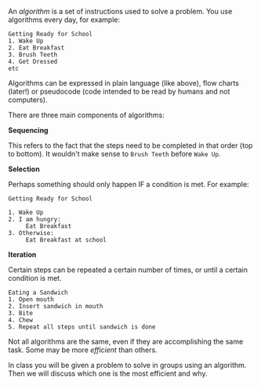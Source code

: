 An _algorithm_ is a set of instructions used to solve a problem.  You use algorithms every day, for example:

```
Getting Ready for School
1. Wake Up
2. Eat Breakfast
3. Brush Teeth
4. Get Dressed
etc
```

Algorithms can be expressed in plain language (like above), flow charts (later!) or pseudocode (code intended to be read by humans and not computers).

There are three main components of algorithms:

**Sequencing**

This refers to the fact that the steps need to be completed in that order (top to bottom).  It wouldn't make sense to `Brush Teeth` before `Wake Up`.

**Selection**

Perhaps something should only happen IF a condition is met.  For example:

```
Getting Ready for School

1. Wake Up
2. I am hungry:
     Eat Breakfast
3. Otherwise:
     Eat Breakfast at school
```

**Iteration**

Certain steps can be repeated a certain number of times, or until a certain condition is met.

```
Eating a Sandwich
1. Open mouth
2. Insert sandwich in mouth
3. Bite
4. Chew
5. Repeat all steps until sandwich is done
```

Not all algorithms are the same, even if they are accomplishing the same task.  Some may be more _efficient_ than others.

In class you will be given a problem to solve in groups using an algorithm.  Then we will discuss which one is the most efficient and why.

